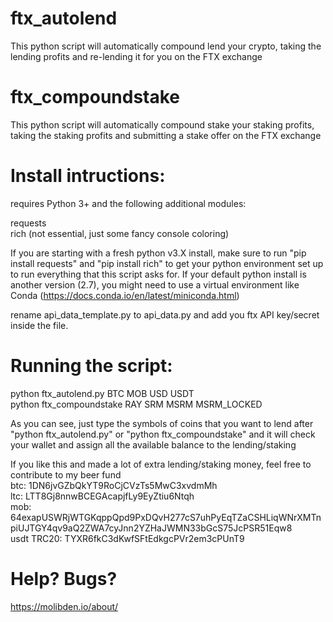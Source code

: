 # ftx_autolend
This python script will automatically compound lend your crypto, taking the lending profits and re-lending it for you on the FTX exchange

# ftx_compoundstake
This python script will automatically compound stake your staking profits, taking the staking profits and submitting a stake offer on the FTX exchange


# Install intructions:

requires Python 3+ and the following additional modules:

requests<br/>
rich (not essential, just some fancy console coloring)<br/>

If you are starting with a fresh python v3.X install, make sure to run "pip install requests" and "pip install rich"  to get your python environment set up to run everything that this script asks for. If your default python install is another version (2.7), you might need to use a virtual environment like Conda (https://docs.conda.io/en/latest/miniconda.html)

rename api_data_template.py to api_data.py and add you ftx API key/secret inside the file.

# Running the script:
python ftx_autolend.py BTC MOB USD USDT<br/>
python ftx_compoundstake RAY SRM MSRM MSRM_LOCKED


As you can see, just type the symbols of coins that you want to lend after "python ftx_autolend.py" or "python ftx_compoundstake" and it will check your wallet and assign all the available balance to the lending/staking


If you like this and made a lot of extra lending/staking money, feel free to contribute to my beer fund<br/>
btc: 1DN6jvGZbQkYT9RoCjCVzTs5MwC3xvdmMh<br/>
ltc: LTT8Gj8nnwBCEGAcapjfLy9EyZtiu6Ntqh<br/>
mob: 64exapUSWRjWTGKqppQpd9PxDQvH277cS7uhPyEqTZaCSHLiqWNrXMTnpiUJTGY4qv9aQ2ZWA7cyJnn2YZHaJWMN33bGcS75JcPSR51Eqw8<br/>
usdt TRC20: TYXR6fkC3dKwfSFtEdkgcPVr2em3cPUnT9<br/>
# Help? Bugs?
https://molibden.io/about/

